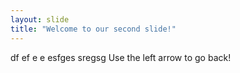```yaml
---
layout: slide
title: "Welcome to our second slide!"
---
```

df ef e e esfges sregsg
Use the left arrow to go back!

